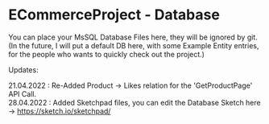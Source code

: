 # ECommerceProject - Database  
  
   You can place your MsSQL Database Files here, they will be ignored by git. (In the future, I will put a default DB here, with some Example Entity entries, for the people who wants to quickly check out the project.)  
  
   Updates:  
  
   21.04.2022 : Re-Added Product -> Likes relation for the 'GetProductPage' API Call.  
   28.04.2022 : Added Sketchpad files, you can edit the Database Sketch here -> https://sketch.io/sketchpad/  